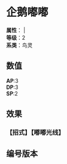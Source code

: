 <script setup>
let list = [
    { number: "2AGB-015", url: "/packs/2AGB" }
]
</script>

# 企鹅嘟嘟

**属性**：<CardAttribute text="冰"/> | <CardAttribute text="水"/><br/>
**等级**：2<br/>
**系类**：鸟灵

## 数值

**AP**:3<br/>
**DP**:3<br/>
**SP**:2

## 效果

### 【招式】【嘟嘟光线】

## 编号版本

<CardNumberBox :list="list"/>